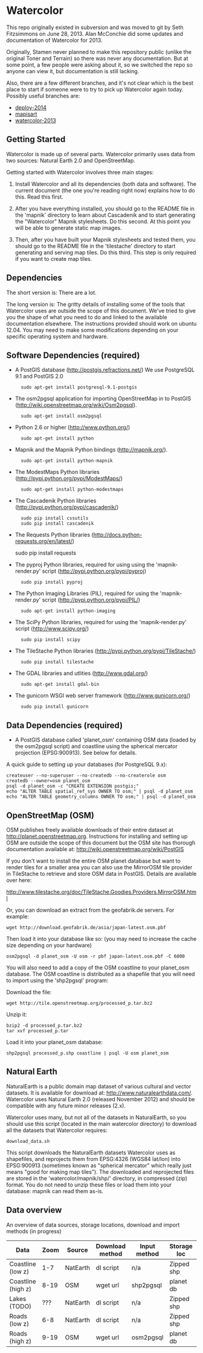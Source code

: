 Watercolor
=====

This repo originally existed in subversion and was moved to git by Seth Fitzsimmons on June 28, 2013. Alan McConchie did some updates and documentation of Watercolor for 2013.

Originally, Stamen never planned to make this repository public (unlike the original Toner and Terrain) so there was never any documentation. But at some point, a few people were asking about it, so we switched the repo so anyone can view it, but documentation is still lacking.

Also, there are a few different branches, and it's not clear which is the best place to start if someone were to try to pick up Watercolor again today. Possibly useful branches are:
* [deploy-2014](https://github.com/stamen/watercolor/tree/deploy-2014)
* [mapisart](https://github.com/stamen/watercolor/tree/mapisart)
* [watercolor-2013](https://github.com/stamen/watercolor/tree/watercolor-2013) 

Getting Started
--

Watercolor is made up of several parts. Watercolor primarily uses data from two sources: Natural 
Earth 2.0 and OpenStreetMap. 

 Getting started with Watercolor involves three main stages:

1. Install Watercolor and all its dependencies (both data and software). The current document 
(the one you're reading right now) explains how to do this. Read this first.
 
2. After you have everything installed, you should go to the README file in the 'mapnik' 
directory to learn about Cascadenik and to start generating the "Watercolor" Mapnik stylesheets. 
Do this second. At this point you will be able to generate static map images.

3. Then, after you have built your Mapnik stylesheets and tested them, you should go to the 
README file in the 'tilestache' directory to start generating and serving map tiles. Do this 
third. This step is only required if you want to create map tiles.


Dependencies
--

The short version is: There are a lot.

The long version is: The gritty details of installing some of the tools that
Watercolor uses are outside the scope of this document. We've tried to give you the
shape of what you need to do and linked to the available documentation elsewhere. 
The instructions provided should work on ubuntu 12.04. You may need to make some 
modifications depending on your specific operating system and hardware.

Software Dependencies (required)
--

* A PostGIS database (http://postgis.refractions.net/) We use PostgreSQL 9.1 and PostGIS 2.0

		sudo apt-get install postgresql-9.1-postgis

* The osm2pgsql application for importing OpenStreetMap in to PostGIS (http://wiki.openstreetmap.org/wiki/Osm2pgsql). 

		sudo apt-get install osm2pgsql

* Python 2.6 or higher (http://www.python.org/)

		sudo apt-get install python

* Mapnik and the Mapnik Python bindings (http://mapnik.org/).

		sudo apt-get install python-mapnik

* The ModestMaps Python libraries (http://pypi.python.org/pypi/ModestMaps/)

		sudo apt-get install python-modestmaps

* The Cascadenik Python libraries (http://pypi.python.org/pypi/cascadenik/)

		sudo pip install cssutils
		sudo pip install cascadenik

* The Requests Python libraries (http://docs.python-requests.org/en/latest/)

    sudo pip install requests

* The pyproj Python libraries, required for using using the 'mapnik-render.py' script (http://pypi.python.org/pypi/pyproj)

		sudo pip install pyproj

* The Python Imaging Libraries (PIL), required for using the 'mapnik-render.py' script (http://pypi.python.org/pypi/PIL/)

		sudo apt-get install python-imaging

* The SciPy Python libraries, required for using the 'mapnik-render.py' script (http://www.scipy.org/)

		sudo pip install scipy

* The TileStache Python libraries (http://pypi.python.org/pypi/TileStache/)

		sudo pip install tilestache

* The GDAL libraries and utlities (http://www.gdal.org/)

		sudo apt-get install gdal-bin
		
* The gunicorn WSGI web server framework (http://www.gunicorn.org/)

		sudo pip install gunicorn

Data Dependencies (required)
--

* A PostGIS database called 'planet_osm' containing OSM data (loaded by the osm2pgsql script) and
  coastline using the spherical mercator projection (EPSG:900913). See below for
  details.
  
A quick guide to setting up your databases (for PostgreSQL 9.x):

	createuser --no-superuser --no-createdb --no-createrole osm
	createdb --owner=osm planet_osm 
	psql -d planet_osm -c "CREATE EXTENSION postgis;"
	echo "ALTER TABLE spatial_ref_sys OWNER TO osm;" | psql -d planet_osm
	echo "ALTER TABLE geometry_columns OWNER TO osm;" | psql -d planet_osm


OpenStreetMap (OSM)
--

OSM publishes freely available downloads of their entire dataset at
http://planet.openstreetmap.org. Instructions for installing and setting up OSM
are outside the scope of this document but the OSM site has thorough
documentation available at: http://wiki.openstreetmap.org/wiki/PostGIS

If you don't want to install the entire OSM planet database but want to render
tiles for a smaller area you can also use the MirrorOSM tile provider in
TileStache to retrieve and store OSM data in PostGIS. Details are available over
here:

http://www.tilestache.org/doc/TileStache.Goodies.Providers.MirrorOSM.html

Or, you can download an extract from the geofabrik.de servers. For example:

	wget http://download.geofabrik.de/asia/japan-latest.osm.pbf

Then load it into your database like so: (you may need to increase the cache size 
depending on your hardware)

	osm2pgsql -d planet_osm -U osm -r pbf japan-latest.osm.pbf -C 6000

You will also need to add a copy of the OSM coastline to your planet_osm
database. The OSM coastline is distributed as a shapefile that you will need to
import using the 'shp2pgsql' program:

Download the file:

	wget http://tile.openstreetmap.org/processed_p.tar.bz2
	
Unzip it:

	bzip2 -d processed_p.tar.bz2
	tar xvf processed_p.tar

Load it into your planet_osm database:

	shp2pgsql processed_p.shp coastline | psql -U osm planet_osm

Natural Earth
--

NaturalEarth is a public domain map dataset of various cultural and vector
datasets. It is available for download at: http://www.naturalearthdata.com/. Watercolor uses 
Natural Earth 2.0 (released November 2012) and should be compatible with any future minor 
releases (2.x).

Watercolor uses many, but not all of the datasets in NaturalEarth, so you should use this script 
(located in the main watercolor directory) to download all the datasets that Watercolor requires:

	download_data.sh

This script downloads the NaturalEarth datasets Watercolor uses as shapefiles, and 
reprojects them from EPSG:4326 (WGS84 lat/lon) into EPSG:900913 (sometimes known as 
"spherical mercator" which really just means "good for making map tiles"). The 
downloaded and reprojected files are stored in the 'watercolor/mapnik/shp/'
directory, in compressed (zip) format. You do not need to unzip these files or load
them into your database: mapnik can read them as-is.

Data overview
--
An overview of data sources, storage locations, download and import methods (in progress)


| Data              | Zoom  | Source    | Download method | Input method        | Storage loc | Mask set |
| ----------------- | ----- | --------- | --------- | ------------------- | ----------- | --- |
| Coastline (low z) | 1-7   | NatEarth  | dl script | n/a                 | Zipped shp  | 1,2 |
| Coastline (high z)| 8-19  | OSM       | wget url  | shp2pgsql           | planet db   | 1,2 |
| Lakes (TODO)      | ???   | NatEarth  | dl script | n/a                 | Zipped shp  | 2   |
| Roads (low z)     | 6-8   | NatEarth  | dl script | n/a                 | Zipped shp  | 1,2 |
| Roads (high z)    | 9-19  | OSM       | wget url  | osm2pgsql           | planet db   | 1,2 |


